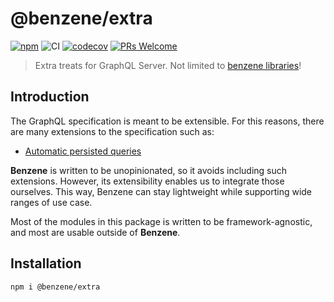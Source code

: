 # @benzene/extra

[![npm](https://badgen.net/npm/v/@benzene/extra)](https://www.npmjs.com/package/@benzene/extra)
![CI](https://github.com/hoangvvo/benzene/workflows/CI/badge.svg)
[![codecov](https://codecov.io/gh/hoangvvo/benzene/branch/main/graph/badge.svg?token=KUCEOC1JT2)](https://codecov.io/gh/hoangvvo/benzene)
[![PRs Welcome](https://badgen.net/badge/PRs/welcome/ff5252)](/CONTRIBUTING.md)

> Extra treats for GraphQL Server. Not limited to [benzene libraries](https://github.com/hoangvvo/benzene)!

## Introduction

The GraphQL specification is meant to be extensible. For this reasons, there are many extensions to the specification such as:

- [Automatic persisted queries](https://www.apollographql.com/docs/apollo-server/performance/apq/)

**Benzene** is written to be unopinionated, so it avoids including such extensions. However, its extensibility enables us to integrate those ourselves. This way, Benzene can stay lightweight while supporting wide ranges of use case.

Most of the modules in this package is written to be framework-agnostic, and most are usable outside of **Benzene**.

## Installation

```bash
npm i @benzene/extra
```


